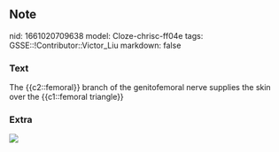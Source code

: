 ## Note
nid: 1661020709638
model: Cloze-chrisc-ff04e
tags: GSSE::!Contributor::Victor_Liu
markdown: false

### Text
The {{c2::femoral}} branch of the genitofemoral nerve supplies the skin over the {{c1::femoral triangle}}

### Extra
<img src="AnesthEssaysRes_2019_13_1_191_253606_f1.jpg">
